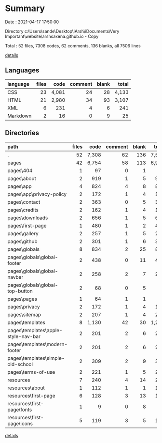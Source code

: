 # Summary

Date : 2021-04-17 17:50:00

Directory c:\Users\sande\Desktop\iArsh\iDocuments\Very Important\website\arshsaxena.github.io - Copy

Total : 52 files,  7308 codes, 62 comments, 136 blanks, all 7506 lines

[details](details.md)

## Languages
| language | files | code | comment | blank | total |
| :--- | ---: | ---: | ---: | ---: | ---: |
| CSS | 23 | 4,081 | 24 | 28 | 4,133 |
| HTML | 21 | 2,980 | 34 | 93 | 3,107 |
| XML | 6 | 231 | 4 | 6 | 241 |
| Markdown | 2 | 16 | 0 | 9 | 25 |

## Directories
| path | files | code | comment | blank | total |
| :--- | ---: | ---: | ---: | ---: | ---: |
| . | 52 | 7,308 | 62 | 136 | 7,506 |
| pages | 42 | 6,754 | 58 | 113 | 6,925 |
| pages\404 | 1 | 97 | 0 | 1 | 98 |
| pages\about | 2 | 919 | 1 | 5 | 925 |
| pages\app | 4 | 824 | 4 | 8 | 836 |
| pages\app\privacy-policy | 2 | 172 | 1 | 4 | 177 |
| pages\contact | 2 | 363 | 0 | 5 | 368 |
| pages\credits | 2 | 162 | 1 | 4 | 167 |
| pages\downloads | 2 | 656 | 1 | 5 | 662 |
| pages\first-page | 1 | 480 | 1 | 2 | 483 |
| pages\gallery | 2 | 257 | 1 | 5 | 263 |
| pages\github | 2 | 301 | 1 | 6 | 308 |
| pages\globals | 8 | 834 | 2 | 25 | 861 |
| pages\globals\global-footer | 2 | 438 | 0 | 11 | 449 |
| pages\globals\global-navbar | 2 | 258 | 2 | 7 | 267 |
| pages\globals\global-top-button | 2 | 68 | 0 | 5 | 73 |
| pages\pages | 1 | 64 | 1 | 1 | 66 |
| pages\privacy | 2 | 172 | 1 | 4 | 177 |
| pages\sitemap | 2 | 207 | 1 | 4 | 212 |
| pages\templates | 8 | 1,130 | 42 | 30 | 1,202 |
| pages\templates\apple-style-nav-bar | 2 | 201 | 2 | 6 | 209 |
| pages\templates\modern-footer | 2 | 201 | 2 | 6 | 209 |
| pages\templates\simple-old-school | 2 | 309 | 2 | 9 | 320 |
| pages\terms-of-use | 2 | 221 | 1 | 5 | 227 |
| resources | 7 | 240 | 4 | 14 | 258 |
| resources\about | 1 | 112 | 1 | 1 | 114 |
| resources\first-page | 6 | 128 | 3 | 13 | 144 |
| resources\first-page\fonts | 1 | 9 | 0 | 8 | 17 |
| resources\first-page\icons | 5 | 119 | 3 | 5 | 127 |

[details](details.md)